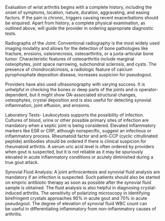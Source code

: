 Evaluation of wrist arthritis begins with a complete history, including the onset of symptoms, location, nature, duration, aggravating, and easing factors. If the pain is chronic, triggers causing recent exacerbations should be enquired. Apart from history, a complete physical examination, as outlined above, will guide the provider in ordering appropriate diagnostic tests.

Radiographs of the Joint: Conventional radiography is the most widely used imaging modality and allows for the detection of bone pathologies like fracture, erosions, osteonecrosis, osteoarthritis, or a juxta-articular bone tumor. Characteristic features of osteoarthritis include marginal osteophytes, joint space narrowing, subchondral sclerosis, and cysts. The presence of chondrocalcinosis, a radiologic feature of calcium pyrophosphate deposition disease, increases suspicion for pseudogout.

Providers have also used ultrasonography with varying success. It is unhelpful in checking the bones or deep parts of the joints and is operator-dependent, but it might show OA-associated structural changes, osteophytes, crystal deposition and is also useful for detecting synovial inflammation, joint effusion, and erosions.

Laboratory Tests- Leukocytosis supports the possibility of infection. Cultures of blood, urine or other possible primary sites of infection are mandatory when a septic joint is being considered. Elevated inflammatory markers like ESR or CRP, although nonspecific, suggest an infectious or inflammatory process. Rheumatoid factor and anti-CCP (cyclic citrullinated peptide) antibodies should be ordered if there is clinical suspicion for rheumatoid arthritis. A serum uric acid level is often ordered by providers when gout is suspected, but it is not reliable as it may be spuriously elevated in acute inflammatory conditions or acutely diminished during a true gout attack.

Synovial Fluid Analysis: A joint arthrocentesis and synovial fluid analysis are mandatory if an infection is suspected. Such patients should also be started on empiric antibiotic therapy as soon as possible after the synovial fluid sample is obtained. The fluid analysis is also helpful in diagnosing crystal-induced arthritis. The sensitivity of polarizing microscopy in identifying birefringent crystals approaches 90% in acute gout and 70% in acute pseudogout. The degree of elevation of synovial fluid WBC count can be useful in differentiating inflammatory from non-inflammatory causes of arthritis.